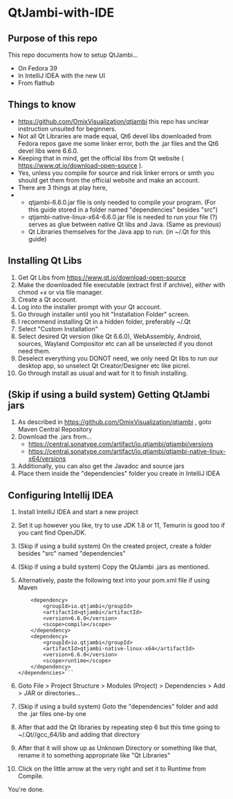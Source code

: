 # QtJambi-with-IDE

## Purpose of this repo
This repo documents how to setup QtJambi...
- On Fedora 39
- In IntelliJ IDEA with the new UI
- From flathub

## Things to know
- https://github.com/OmixVisualization/qtjambi this repo has unclear instruction unsuited for beginners.
- Not all Qt Libraries are made equal, Qt6 devel libs downloaded from Fedora repos gave me some linker error, both the .jar files and the Qt6 devel libs were 6.6.0.
- Keeping that in mind, get the official libs from Qt website ( https://www.qt.io/download-open-source ).
- Yes, unless you compile for source and risk linker errors or smth you should get them from the official website and make an account.
- There are 3 things at play here,
- - qtjambi-6.6.0.jar file is only needed to compile your program. (For this guide stored in a folder named "dependencies" besides "src")
  - qtjambi-native-linux-x64-6.6.0.jar file is needed to run your file (?) serves as glue between native Qt libs and Java. (Same as previous)
  - Qt Libraries themselves for the Java app to run. (in ~/.Qt for this guide)

## Installing Qt Libs
1. Get Qt Libs from https://www.qt.io/download-open-source
2. Make the downloaded file executable (extract first if archive), either with chmod +x or via file manager.
3. Create a Qt account.
4. Log into the installer prompt with your Qt account.
5. Go through installer until you hit "Installation Folder" screen.
6. I recommend installing Qt in a hidden folder, preferably ~/.Qt
7. Select "Custom Installation"
8. Select desired Qt version (like Qt 6.6.0), WebAssembly, Android, sources, Wayland Compositor etc can all be unselected if you donot need them.
9. Deselect everything you DONOT need, we only need Qt libs to run our desktop app, so unselect Qt Creator/Designer etc like picrel.
10. Go through install as usual and wait for it to finish installing.

## (Skip if using a build system) Getting QtJambi jars
1. As described in https://github.com/OmixVisualization/qtjambi , goto Maven Central Repository
2. Download the .jars from...
   - https://central.sonatype.com/artifact/io.qtjambi/qtjambi/versions
   - https://central.sonatype.com/artifact/io.qtjambi/qtjambi-native-linux-x64/versions
3. Additionally, you can also get the Javadoc and source jars
4. Place them inside the "dependencies" folder you create in IntelliJ IDEA

## Configuring Intellij IDEA
1. Install IntelliJ IDEA and start a new project
2. Set it up however you like, try to use JDK 1.8 or 11, Temurin is good too if you cant find OpenJDK.
3. (Skip if using a build system) On the created project, create a folder besides "src" named "dependencies"
4. (Skip if using a build system) Copy the QtJambi .jars as mentioned.
5. Alternatively, paste the following text into your pom.xml file if using Maven

    ```<dependencies>
        <dependency>
            <groupId>io.qtjambi</groupId>
            <artifactId>qtjambi</artifactId>
            <version>6.6.0</version>
            <scope>compile</scope>
        </dependency>
        <dependency>
            <groupId>io.qtjambi</groupId>
            <artifactId>qtjambi-native-linux-x64</artifactId>
            <version>6.6.0</version>
            <scope>runtime</scope>
        </dependency>
    </dependencies>```

7. Goto File > Project Structure > Modules (Project) > Dependencies > Add > JAR or directories...
8. (Skip if using a build system) Goto the "dependencies" folder and add the .jar files one-by one
9. After that add the Qt libraries by repeating step 6 but this time going to ~/.Qt/<VERSION>/gcc_64/lib and adding that directory
10. After that it will show up as Unknown Directory or something like that, rename it to something appropriate like "Qt Libraries"
11. Click on the little arrow at the very right and set it to Runtime from Compile.

You're done.
